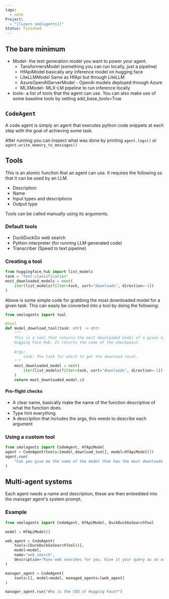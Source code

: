 ```yaml
---
tags:
  - note
Project:
  - "[[Learn smolagents]]"
Status: Finished
---
```

## The bare minimum
- Model- the text generation model you want to power your agent. 
	- TansformersModel (something you can run locally, just a pipeline)
	- HfApiModel basically any inference model on hugging face
	- LiteLLMModel Same as HfApi but through LiteLLM
	- AzureOpenAIServerModel - OpenAi models deployed through Azure
	- MLXModel- MLX-LM pipeline to run inference locally
- tools- a list of tools that the agent can use. You can also make use of some baseline tools by setting add_base_tools=True

## `CodeAgent`
A code agent is simply an agent that executes python code snippets at each step with the goal of achieving some task. 

After running you can inspect what was done by printing `agent.logs()` or `agent.write_memory_to_messages()`

## Tools 
This is an atomic function that an agent can use. It requires the following so that it can be used by an LLM.
- Description
- Name
- Input types and descriptions
- Output type

Tools can be called manually using its arguments. 
### Default tools
- DuckDuckGo web search
- Python interpreter (for running LLM generated code)
- Transcriber (Speed to text pipeline)

### Creating a tool
```python
from huggingface_hub import list_models
task = "text-classification"
most_downloaded_models = next(
	iter(list_models(filter=task, sort="downloads", direction=-1))
)
```

Above is some simple code for grabbing the most downloaded model for a given task.
This can easily be converted into a tool by doing the following:
```python
from smolagents import tool 

@tool
def model_download_tool(task: str) -> str:
	"""
	This is a tool that returns the most downloaded model of a given task on the 
	Hugging Face Hub. It returns the name of the checkpoint. 
	
	Args:
		task: The task for which to get the download count.
	"""
	most_downloaded_model = next(
		iter(list_models(filter=task, sort="downlaods", direction=-1))
	)
	return most_downloaded_model.id
```

#### Pre-flight checks
- A clear name, basically make the name of the function descriptive of what the function does. 
- Type hint everything. 
- A description that includes the args, this needs to describe each argument
### Using a custom tool
```python
from smolagents import CodeAgent, HfApiModel
agent = CodeAgent(tools=[model_download_tool], model=HfApiModel())
agent.run(
    "Can you give me the name of the model that has the most downloads in the 'text-to-video' task on the Hugging Face Hub?"
)
```

## Multi-agent systems
Each agent needs a name and description, these are then embedded into the manager agent's system prompt. 
### Example
```python
from smolagents import CodeAgent, HfApiModel, DuckDuckGoSearchTool

model = HfApiModel()

web_agent = CodeAgent(
    tools=[DuckDuckGoSearchTool()],
    model=model,
    name="web_search",
    description="Runs web searches for you. Give it your query as an argument."
)

manager_agent = CodeAgent(
    tools=[], model=model, managed_agents=[web_agent]
)

manager_agent.run("Who is the CEO of Hugging Face?")
```
